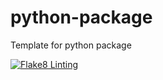 # python-package
Template for python package

[![Flake8 Linting](https://github.com/guionardo/python-package/actions/workflows/python-lint.yml/badge.svg)](https://github.com/guionardo/python-package/actions/workflows/python-lint.yml)